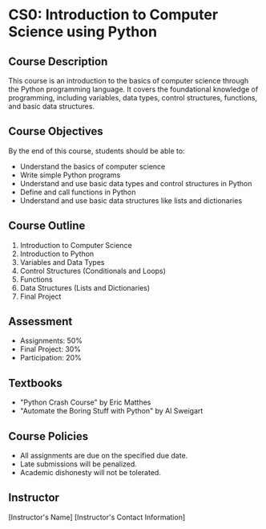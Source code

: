 # CS0: Introduction to Computer Science using Python

## Course Description
This course is an introduction to the basics of computer science through the Python programming language. It covers the foundational knowledge of programming, including variables, data types, control structures, functions, and basic data structures.

## Course Objectives
By the end of this course, students should be able to:
- Understand the basics of computer science
- Write simple Python programs
- Understand and use basic data types and control structures in Python
- Define and call functions in Python
- Understand and use basic data structures like lists and dictionaries

## Course Outline
1. Introduction to Computer Science
2. Introduction to Python
3. Variables and Data Types
4. Control Structures (Conditionals and Loops)
5. Functions
6. Data Structures (Lists and Dictionaries)
7. Final Project

## Assessment
- Assignments: 50%
- Final Project: 30%
- Participation: 20%

## Textbooks
- "Python Crash Course" by Eric Matthes
- "Automate the Boring Stuff with Python" by Al Sweigart

## Course Policies
- All assignments are due on the specified due date.
- Late submissions will be penalized.
- Academic dishonesty will not be tolerated.

## Instructor
[Instructor's Name]
[Instructor's Contact Information]